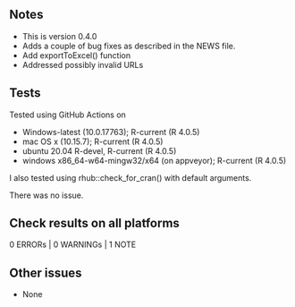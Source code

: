 ## Notes

- This is version 0.4.0
- Adds a couple of bug fixes as described in the NEWS file.
- Add exportToExcel() function
- Addressed possibly invalid URLs

## Tests

Tested using GitHub Actions on 

* Windows-latest (10.0.17763); R-current (R 4.0.5)
* mac OS x (10.15.7); R-current (R 4.0.5)
* ubuntu 20.04 R-devel, R-current (R 4.0.5)
* windows x86_64-w64-mingw32/x64 (on appveyor); R-current (R 4.0.5)

I also tested using rhub::check_for_cran() with default arguments.

There was no issue.

## Check results on all platforms

0 ERRORs | 0 WARNINGs | 1 NOTE

## Other issues

- None
